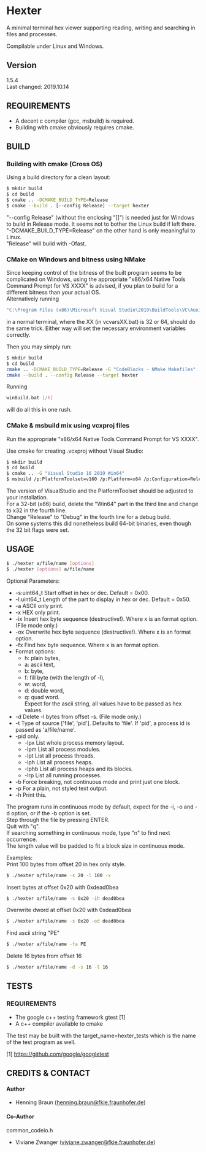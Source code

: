 # Hexter #
A minimal terminal hex viewer supporting reading, writing and searching in files and processes.

Compilable under Linux and Windows.  

## Version ##
1.5.4  
Last changed: 2019.10.14

## REQUIREMENTS ##
- A decent c compiler (gcc, msbuild) is required.  
- Building with cmake obviously requires cmake.  

## BUILD ##

### Building with cmake (Cross OS) ###
Using a build directory for a clean layout:

```bash
$ mkdir build
$ cd build
$ cmake .. -DCMAKE_BUILD_TYPE=Release
$ cmake --build . [--config Release] --target hexter
```
"--config Release" (without the enclosing "[]") is needed just for Windows to build in Release mode. It seems not to bother the Linux build if left there.  
"-DCMAKE_BUILD_TYPE=Release" on the other hand is only meaningful to Linux.  
"Release" will build with -Ofast.  

### CMake on Windows and bitness using NMake ###
Since keeping control of the bitness of the built program seems to be complicated on Windows, using the appropriate "x86/x64 Native Tools Command Prompt for VS XXXX" is advised, if you plan to build for a different bitness than your actual OS.  
Alternatively running
```bash
"C:\Program Files (x86)\Microsoft Visual Studio\2019\BuildTools\VC\Auxiliary\Build\vcvarsXX.bat"
```
in a normal terminal, where the XX (in vcvarsXX.bat) is 32 or 64, should do the same trick.
Either way will set the necessary environment variables correctly.

Then you may simply run:
```bash
$ mkdir build
$ cd build
cmake .. -DCMAKE_BUILD_TYPE=Release -G "CodeBlocks - NMake Makefiles"
cmake --build . --config Release --target hexter
```
Running
```bash
winBuild.bat [/h]
```
will do all this in one rush.
  

### CMake & msbuild mix using vcxproj files ###
Run the appropriate "x86/x64 Native Tools Command Prompt for VS XXXX".

Use cmake for creating .vcxproj without Visual Studio:
```bash
$ mkdir build
$ cd build
$ cmake .. -G "Visual Studio 16 2019 Win64"  
$ msbuild /p:PlatformToolset=v160 /p:Platform=x64 /p:Configuration=Release hexter.vcxproj
```
The version of VisualStudio and the PlatformToolset should be adjusted to your installation.  
For a 32-bit (x86) build, delete the "Win64" part in the third line and change to x32 in the fourth line.  
Change "Release" to "Debug" in the fourth line for a debug build.  
On some systems this did nonetheless build 64-bit binaries, even though the 32 bit flags were set.

## USAGE ##
```bash
$ ./hexter a/file/name [options]
$ ./hexter [options] a/file/name
```
Optional Parameters:
 * -s:uint64_t Start offset in hex or dec. Default = 0x00.
 * -l:uint64_t Length of the part to display in hex or dec. Default = 0x50.
 * -a ASCII only print.
 * -x HEX only print.
 * -ix Insert hex byte sequence (destructive!). Where x is an format option. (File mode only.)
 * -ox Overwrite hex byte sequence (destructive!). Where x is an format option.
 * -fx Find hex byte sequence. Where x is an format option.
 * Format options: 
   * h: plain bytes, 
   * a: ascii text, 
   * b: byte, 
   * f: fill byte (with the length of -l), 
   * w: word, 
   * d: double word, 
   * q: quad word.  
   Expect for the ascii string, all values have to be passed as hex values.  
 * -d Delete -l bytes from offset -s. (File mode only.)
 * -t Type of source ['file', 'pid']. Defaults to 'file'. If 'pid', a process id is passed as 'a/file/name'.
 * -pid only.
   * -lpx List whole process memory layout.
   * -lpm List all process modules.
   * -lpt List all process threads.
   * -lph List all process heaps.
   * -lphb List all process heaps and its blocks.
   * -lrp List all running processes.
 * -b Force breaking, not continuous mode and print just one block.
 * -p For a plain, not styled text output. 
 * -h Print this.

The program runs in continuous mode by default, expect for the -i, -o and -d option, or if the -b option is set.  
Step through the file by pressing ENTER.  
Quit with "q".  
If searching something in continuous mode, type "n" to find next occurrence.  
The length value will be padded to fit a block size in continuous mode.

Examples:  
Print 100 bytes from offset 20 in hex only style.
```bash
$ ./hexter a/file/name -s 20 -l 100 -x
```

Insert bytes at offset 0x20 with 0xdead0bea
```bash
$ ./hexter a/file/name -s 0x20 -ih dead0bea
```

Overwrite dword at offset 0x20 with 0xdead0bea
```bash
$ ./hexter a/file/name -s 0x20 -od dead0bea
```

Find ascii string "PE"
```bash
$ ./hexter a/file/name -fa PE
```

Delete 16 bytes from offset 16
```bash
$ ./hexter a/file/name -d -s 16 -l 16
```

## TESTS ##
### REQUIREMENTS ###
 - The google c++ testing framework gtest [1]  
 - A c++ compiler available to cmake

The test may be built with the target_name=hexter_tests which is the name of the test program as well.


[1] https://github.com/google/googletest


## CREDITS & CONTACT ## 
#### Author ####
- Henning Braun ([henning.braun@fkie.fraunhofer.de](henning.braun@fkie.fraunhofer.de)) 

#### Co-Author ####
common_codeio.h
- Viviane Zwanger ([viviane.zwanger@fkie.fraunhofer.de](viviane.zwanger@fkie.fraunhofer.de))
